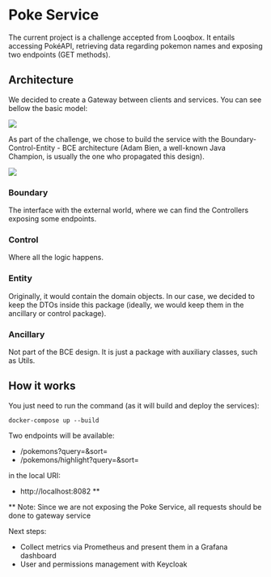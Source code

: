 # Poke Service

The current project is a challenge accepted from Looqbox. It entails accessing PokéAPI, retrieving data regarding pokemon names and exposing two endpoints (GET methods).

## Architecture

We decided to create a Gateway between clients and services. You can see bellow the basic model:

![](/src/main/resources/images/arquitetura.jpg)

As part of the challenge, we chose to build the service with the Boundary-Control-Entity - BCE architecture (Adam Bien, a well-known Java Champion, is usually the one who propagated this design).

![](/src/main/resources/images/bce.png)

### Boundary
The interface with the external world, where we can find the Controllers exposing some endpoints.

### Control
Where all the logic happens.

### Entity
Originally, it would contain the domain objects. In our case, we decided to keep the DTOs inside this package (ideally, we would keep them in the ancillary or control package).

### Ancillary
Not part of the BCE design. It is just a package with auxiliary classes, such as Utils.


## How it works

You just need to run the command (as it will build and deploy the services):

```docker-compose up --build```

Two endpoints will be available:
- /pokemons?query=&sort=
- /pokemons/highlight?query=&sort=

in the local URI:
- http://localhost:8082 **

** Note: Since we are not exposing the Poke Service, all requests should be done to gateway service

Next steps:
- Collect metrics via Prometheus and present them in a Grafana dashboard
- User and permissions management with Keycloak